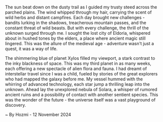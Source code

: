 
The sun beat down on the dusty trail as I guided my trusty steed across the parched plains. The wind whipped through my hair, carrying the scent of wild herbs and distant campfires.  Each day brought new challenges - bandits lurking in the shadows, treacherous mountain passes, and the constant threat of wild beasts. But with every challenge, the thrill of the unknown surged through me.  I sought the lost city of Eldoria, whispered about in hushed tones by the elders, a place where ancient magic still lingered.  This was the allure of the medieval age - adventure wasn't just a quest, it was a way of life.

The shimmering blue of planet Xylos filled my viewport, a stark contrast to the inky blackness of space.  This was my third planet in as many weeks, each offering a new spectacle of alien flora and fauna.  I had dreamt of interstellar travel since I was a child, fueled by stories of the great explorers who had mapped the galaxy before me.  My vessel hummed with the whirring of advanced technology, each star jump a thrilling leap into the unknown.  Ahead lay the unexplored nebula of Solara, a whisper of rumored ancient ruins and a possibility of contact with another sentient species.  This was the wonder of the future - the universe itself was a vast playground of discovery. 

~ By Hozmi - 12 November 2024
